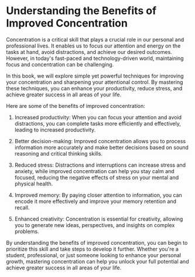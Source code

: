 Understanding the Benefits of Improved Concentration
==================================================================

Concentration is a critical skill that plays a crucial role in our personal and professional lives. It enables us to focus our attention and energy on the tasks at hand, avoid distractions, and achieve our desired outcomes. However, in today's fast-paced and technology-driven world, maintaining focus and concentration can be challenging.

In this book, we will explore simple yet powerful techniques for improving your concentration and sharpening your attentional control. By mastering these techniques, you can enhance your productivity, reduce stress, and achieve greater success in all areas of your life.

Here are some of the benefits of improved concentration:

1. Increased productivity: When you can focus your attention and avoid distractions, you can complete tasks more efficiently and effectively, leading to increased productivity.

2. Better decision-making: Improved concentration allows you to process information more accurately and make better decisions based on sound reasoning and critical thinking skills.

3. Reduced stress: Distractions and interruptions can increase stress and anxiety, while improved concentration can help you stay calm and focused, reducing the negative effects of stress on your mental and physical health.

4. Improved memory: By paying closer attention to information, you can encode it more effectively and improve your memory retention and recall.

5. Enhanced creativity: Concentration is essential for creativity, allowing you to generate new ideas, perspectives, and insights on complex problems.

By understanding the benefits of improved concentration, you can begin to prioritize this skill and take steps to develop it further. Whether you're a student, professional, or just someone looking to enhance your personal growth, mastering concentration can help you unlock your full potential and achieve greater success in all areas of your life.

